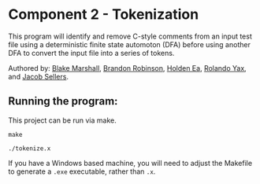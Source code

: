 # Component 2 - Tokenization

This program will identify and remove C-style comments from an input test file using a deterministic finite state automoton (DFA) before using another DFA to convert the input file into a series of tokens.

Authored by: [Blake Marshall](https://github.com/officialblake), [Brandon Robinson](https://github.com/brandonuscg), [Holden Ea](https://github.com/holdenkea), [Rolando Yax](https://github.com/Ryax3), and [Jacob Sellers](https://github.com/JacobS999).

## Running the program: 

This project can be run via make.

```make```

```./tokenize.x```

If you have a Windows based machine, you will need to adjust the Makefile to generate a ```.exe``` executable, rather than ```.x```.
